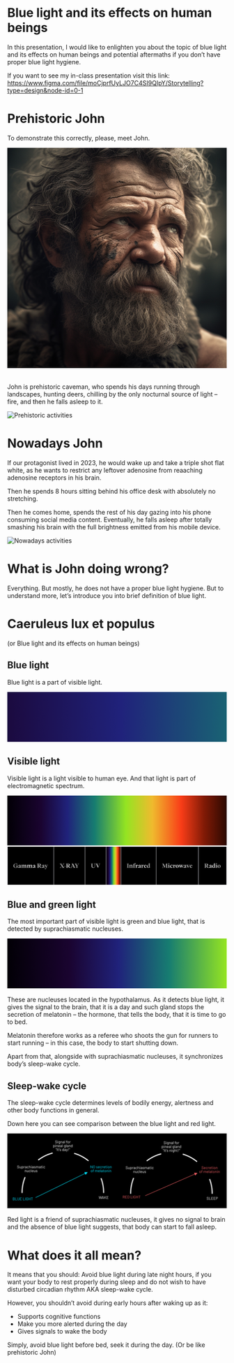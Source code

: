 # Blue light and its effects on human beings

In this presentation, I would like to enlighten you about the topic of blue light and its effects on human beings and potential aftermaths if you don’t have proper blue light hygiene.

If you want to see my in-class presentation visit this link: <https://www.figma.com/file/moCjprfUyLJO7C4SI9QIpY/Storytelling?type=design&node-id=0-1>

# Prehistoric John

To demonstrate this correctly, please, meet John.

![John](john.png) ![]()

John is prehistoric caveman, who spends his days running through landscapes, hunting deers, chilling by the only nocturnal source of light – fire, and then he falls asleep to it.

![Prehistoric activities](prehi.png)

# Nowadays John

If our protagonist lived in 2023, he would wake up and take a triple shot flat white, as he wants to restrict any leftover adenosine from reaaching adenosine receptors in his brain.<br>

Then he spends 8 hours sitting behind his office desk with absolutely no stretching.

Then he comes home, spends the rest of his day gazing into his phone consuming social media content. Eventually, he falls asleep after totally smashing his brain with the full brightness emitted from his mobile device.

![Nowadays activities](nowa.png)

# What is John doing wrong?

Everything. But mostly, he does not have a proper blue light hygiene. But to understand more, let’s introduce you into brief definition of blue light.

# Caeruleus lux et populus
(or Blue light and its effects on human beings)
## Blue light

Blue light is a part of visible light.

![Blue light](blue.png)

## Visible light

Visible light is a light visible to human eye. And that light is part of electromagnetic spectrum.

![Visible light](visible.png)
![Electromagnetic spectre](electro.png)

## Blue and green light

The most important part of visible light is green and blue light, that is detected by suprachiasmatic nucleuses.

![Green and blue light](greenblue.png)

These are nucleuses located in the hypothalamus. As it detects blue light, it gives the signal to the brain, that it is a day and such gland stops the secretion of melatonin – the hormone, that tells the body, that it is time to go to bed.

Melatonin therefore works as a referee who shoots the gun for runners to start running – in this case, the body to start shutting down.

Apart from that, alongside with suprachiasmatic nucleuses, it synchronizes body’s sleep-wake cycle.

## Sleep-wake cycle

The sleep-wake cycle determines levels of bodily energy, alertness and other body functions in general.

Down here you can see comparison between the blue light and red light.

![Sleep-wake cycle](cycle.png)

Red light is a friend of suprachiasmatic nucleuses, it gives no signal to brain and the absence of blue light suggests, that body can start to fall asleep.

# What does it all mean?

It means that you should:
Avoid blue light during late night hours, if you want your body to rest properly during sleep and do not wish to have disturbed circadian rhythm AKA sleep-wake cycle.

However, you shouldn’t avoid during early hours after waking up as it:<br>
- Supports cognitive functions<br>
- Make you more alerted during the day<br>
- Gives signals to wake the body<br>

Simply, avoid blue light before bed, seek it during the day. (Or be like prehistoric John)
